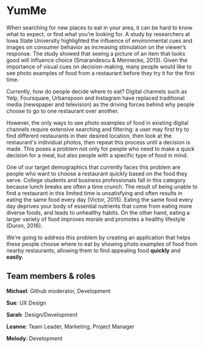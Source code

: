 # YumMe

When searching for new places to eat in your area, it can be hard to know what to expect, or find what you’re looking for. A study by researchers at Iowa State University highlighted the influence of environmental cues and images on consumer behavior as increasing stimulation on the viewer’s response. The study showed that seeing a picture of an item that looks good will influence choice (Smarandescu & Mennecke, 2013). Given the importance of visual cues on decision-making, many people would like to see photo examples of food from a restaurant before they try it for the first time. 

Currently, how do people decide where to eat? Digital channels such as Yelp, Foursquare, Urbanspoon and Instagram have replaced traditional media (newspaper and television) as the driving forces behind why people choose to go to one restaurant over another.

However, the only ways to see photo examples of food in existing digital channels require extensive searching and filtering: a user may first try to find different restaurants in their desired location, then look at the restaurant's individual photos, then repeat this process until a decision is made. This poses a problem not only for people who need to make a quick decision for a meal, but also people with a specific type of food in mind. 

One of our target demographics that currently faces this problem are people who want to choose a restaurant quickly based on the food they serve. College students and business professionals fall in this category because lunch breaks are often a time crunch. The result of being unable to find a restaurant in this limited time is unsatisfying and often results in eating the same food every day (Victor, 2015). Eating the same food every day deprives your body of essential nutrients that come from eating more diverse foods, and leads to unhealthy habits. On the other hand, eating a larger variety of food improves morale and promotes a healthy lifestyle (Duron, 2016).

We’re going to address this problem by creating an application that helps these people choose where to eat by showing photo examples of food from nearby restaurants, allowing them to find appealing food **quickly** and **easily**.

## Team members & roles

**Michael**:  Github moderator, Development

**Sue**:      UX Design

**Sarah**:    Design/Development

**Leanne**:   Team Leader, Marketing, Project Manager

**Melody**:   Development
